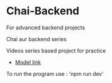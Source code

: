 # Chai-Backend
For advanced backend projects 


Chai aur backend series

Videos series based project for practice

- [Model link](https://app.eraser.io/workspace/QgBDVPcrYVvR1wze0AhG?origin=share)

To run the program use : 'npm run dev'
